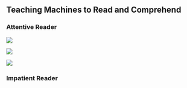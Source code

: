 ## Teaching Machines to Read and Comprehend

### Attentive Reader

![](http://latex.codecogs.com/gif.latex?m(t)=W_{am}h_a(t)+W_{qm}o_q)

![](http://latex.codecogs.com/gif.latex?s(t)\propto{exp(w^{T}_{ms}tanh(m(t)))})

![](http://latex.codecogs.com/gif.latex?\overline(h_a(t))=h_a(t)s(t))

### Impatient Reader





